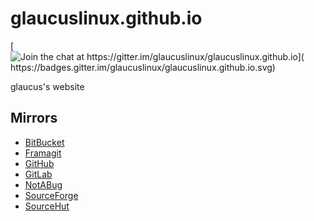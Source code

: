 # glaucuslinux.github.io
[![Join the chat at https://gitter.im/glaucuslinux/glaucuslinux.github.io](
https://badges.gitter.im/glaucuslinux/glaucuslinux.github.io.svg)](
https://gitter.im/glaucuslinux/glaucuslinux.github.io?utm_source=badge&utm_medium=badge&utm_campaign=pr-badge&utm_content=badge)

glaucus's website

## Mirrors
*   [BitBucket](https://bitbucket.org/glaucuslinux/glaucuslinux.github.io)
*   [Framagit](https://framagit.org/glaucuslinux/glaucuslinux.github.io)
*   [GitHub](https://github.com/glaucuslinux/glaucuslinux.github.io)
*   [GitLab](https://gitlab.com/glaucuslinux/glaucuslinux.github.io)
*   [NotABug](https://notabug.org/glaucuslinux/glaucuslinux.github.io)
*   [SourceForge](https://git.code.sf.net/p/glaucuslinux/glaucuslinux.github.io)
*   [SourceHut](https://git.sr.ht/~glaucuslinux/glaucuslinux.github.io)
